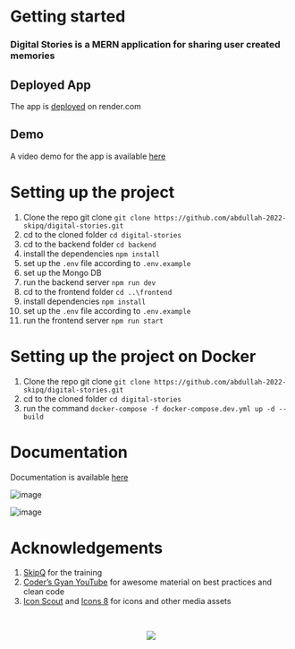 # Getting started

### Digital Stories is a MERN application for sharing user created memories

## Deployed App
The app is [deployed](https://digital-stories.onrender.com) on render.com

## Demo
A video demo for the app is available [here](https://drive.google.com/file/d/1c_Hjcbc5sg5yAgKE-pxTibf1-l84ixQo/view?usp=sharing)

# Setting up the project

1. Clone the repo git clone `git clone https://github.com/abdullah-2022-skipq/digital-stories.git`
2. cd to the cloned folder `cd digital-stories`
3. cd to the backend folder `cd backend`
4. install the dependencies `npm install`
5. set up the `.env` file according to `.env.example`
6. set up the Mongo DB 
7. run the backend server `npm run dev`
8. cd to the frontend folder `cd ..\frontend`
9. install dependencies `npm install`
10. set up the `.env` file according to `.env.example`
11. run the frontend server `npm run start`

# Setting up the project on Docker
1. Clone the repo git clone `git clone https://github.com/abdullah-2022-skipq/digital-stories.git`
2. cd to the cloned folder `cd digital-stories`
3. run the command `docker-compose -f docker-compose.dev.yml up -d --build`

# Documentation
Documentation is available [here](https://www.notion.so/Documentation-Digital-Stories-7d0419baaff84814a072110aea7a7a70)


![image](https://user-images.githubusercontent.com/111970567/214354455-351317f3-f01a-49d1-8e3a-7e33e927c490.png)

![image](https://user-images.githubusercontent.com/111970567/214356118-d5be3842-3d45-4dc5-b910-497c1b5a9001.png)

# Acknowledgements

1. [SkipQ](https://www.skipq.org) for the training 
2. [Coder’s Gyan YouTube](https://www.youtube.com/channel/UCo9xTRmg1SqQ5JSsA2fAgJw) for awesome material on best practices and clean code
3. [Icon Scout](https://www.iconscout.com) and [Icons 8](https://icons8.com/) for icons and other media assets

<br />

<p align="center">
  <img src=https://user-images.githubusercontent.com/111970567/214841637-f169cef4-7704-42a5-a25f-f2a09f30dc95.svg />
</p>
